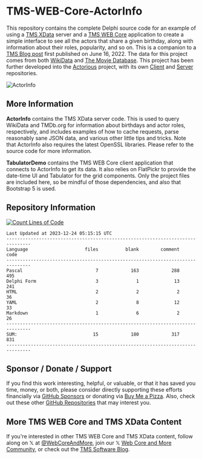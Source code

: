 # TMS-WEB-Core-ActorInfo
This repository contains the complete Delphi source code for an example of using a [TMS XData](https://www.tmssoftware.com/site/xdata.asp) server and a [TMS WEB Core](https://www.tmssoftware.com/site/tmswebcore.asp) application to create a simple interface to see all the actors that share a given birthday, along with information about their roles, popularity, and so on. This is a companion to a [TMS Blog post](https://www.tmssoftware.com/site/blog.asp?post=949) first published on June 16, 2022. The data for this project comes from both [WikiData](https://www.wikidata.org/wiki/Wikidata:Main_Page) and [The Movie Database](https://www.themoviedb.org). This project has been further developed into the [Actorious](https://www.actorious.com/) project, with its own [Client](https://github.com/500Foods/ActoriousClient) and [Server](https://github.com/500Foods/ActoriousServer) repositories.  

![ActorInfo](https://user-images.githubusercontent.com/41052272/173462502-bb6579c0-76ee-4e28-b172-6dfad7254d2e.gif)

## More Information
**ActorInfo** contains the TMS XData server code. This is used to query WikiData and TMDb.org for information about birthdays and actor roles, respectively, and includes examples of how to cache requests, parse reasonably sane JSON data, and various other little tips and tricks. Note that ActorInfo also requires the latest OpenSSL libraries. Please refer to the source code for more information.

**TabulatorDemo** contains the TMS WEB Core client application that connects to ActorInfo to get its data. It also relies on FlatPickr to provide the date-time UI and Tabulator for the grid components. Only the project files are included here, so be mindful of those dependencies, and also that Bootstrap 5 is used.

## Repository Information
[![Count Lines of Code](https://github.com/500Foods/TMS-WEB-Core-ActorInfo/actions/workflows/main.yml/badge.svg)](https://github.com/500Foods/TMS-WEB-Core-ActorInfo/actions/workflows/main.yml)
<!--CLOC-START -->
```
Last Updated at 2023-12-24 05:15:15 UTC
-------------------------------------------------------------------------------
Language                     files          blank        comment           code
-------------------------------------------------------------------------------
Pascal                           7            163            288            495
Delphi Form                      3              1             13            241
HTML                             2              2              2             36
YAML                             2              8             12             33
Markdown                         1              6              2             26
-------------------------------------------------------------------------------
SUM:                            15            180            317            831
-------------------------------------------------------------------------------
```
<!--CLOC-END-->

## Sponsor / Donate / Support
If you find this work interesting, helpful, or valuable, or that it has saved you time, money, or both, please consider directly supporting these efforts financially via [GitHub Sponsors](https://github.com/sponsors/500Foods) or donating via [Buy Me a Pizza](https://www.buymeacoffee.com/andrewsimard500). Also, check out these other [GitHub Repositories](https://github.com/500Foods?tab=repositories&q=&sort=stargazers) that may interest you.

## More TMS WEB Core and TMS XData Content
If you're interested in other TMS WEB Core and TMS XData content, follow along on 𝕏 at [@WebCoreAndMore](https://x.com/WebCoreAndMore), join our 𝕏 [Web Core and More Community](https://twitter.com/i/communities/1683267402384183296), or check out the [TMS Software Blog](https://www.tmssoftware.com/site/blog.asp).
